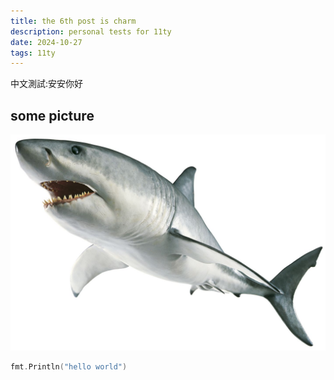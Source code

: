 ```yaml
---
title: the 6th post is charm
description: personal tests for 11ty
date: 2024-10-27
tags: 11ty
---
```


中文測試:安安你好

## some picture

![shark.jpg](./shark2.jpg)


```go
fmt.Println("hello world")
```
